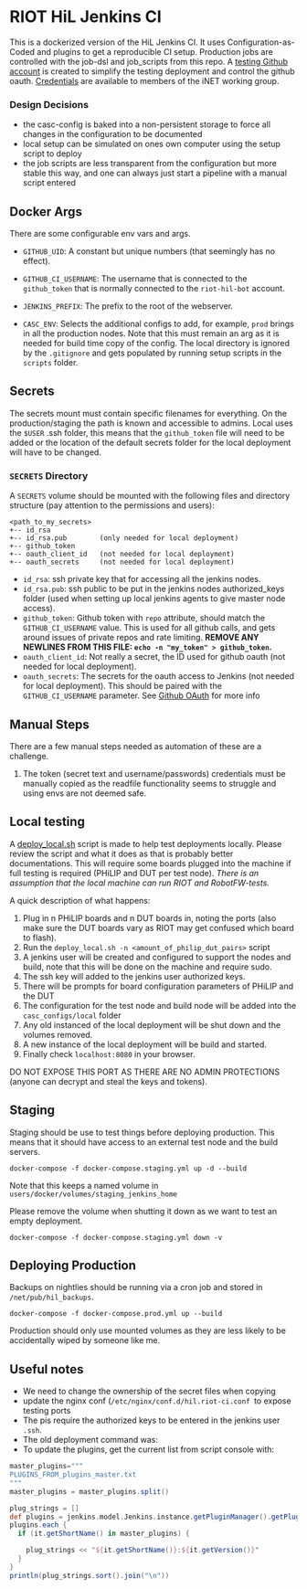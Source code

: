 # RIOT HiL Jenkins CI

This is a dockerized version of the HiL Jenkins CI.
It uses Configuration-as-Coded and plugins to get a reproducible CI setup.
Production jobs are controlled with the job-dsl and job_scripts from this repo.
A [testing Github account](https://github.com/riot-hil-bot) is created to simplify the testing deployment and control the github oauth.
[Credentials](https://trac.inet.haw-hamburg.de/trac/wiki/riot/ci/hil) are available to members of the iNET working group.

### Design Decisions

- the casc-config is baked into a non-persistent storage to force all changes in the configuration to be documented
- local setup can be simulated on ones own computer using the setup script to deploy
- the job scripts are less transparent from the configuration but more stable this way, and one can always just start a pipeline with a manual script entered

## Docker Args

There are some configurable env vars and args.

- `GITHUB_UID`: A constant but unique numbers (that seemingly has no effect).

- `GITHUB_CI_USERNAME`: The username that is connected to the `github_token` that is normally connected to the `riot-hil-bot` account.

- `JENKINS_PREFIX`: The prefix to the root of the webserver.

- `CASC_ENV`: Selects the additional configs to add, for example, `prod` brings in all the production nodes.
Note that this must remain an arg as it is needed for build time copy of the config.
The local directory is ignored by the `.gitignore` and gets populated by running setup scripts in the `scripts` folder.

## Secrets

The secrets mount must contain specific filenames for everything.
On the production/staging the path is known and accessible to admins.
Local uses the `$USER` .ssh folder, this means that the `github_token` file will need to be added or the location of the default secrets folder for the local deployment will have to be changed.

### `SECRETS` Directory
A `SECRETS` volume should be mounted with the following files and directory structure (pay attention to the permissions and users):
```
<path_to_my_secrets>
+-- id_rsa
+-- id_rsa.pub        (only needed for local deployment)
+-- github_token
+-- oauth_client_id   (not needed for local deployment)
+-- oauth_secrets     (not needed for local deployment)
```

- `id_rsa`: ssh private key that for accessing all the jenkins nodes.
- `id_rsa.pub`: ssh public to be put in the jenkins nodes authorized_keys folder (used when setting up local jenkins agents to give master node access).
- `github_token`: Github token with `repo` attribute, should match the `GITHUB_CI_USERNAME` value.
This is used for all github calls, and gets around issues of private repos and rate limiting.
**REMOVE ANY NEWLINES FROM THIS FILE: `echo -n "my_token" > github_token`.**
- `oauth_client_id`: Not really a secret, the ID used for github oauth (not needed for local deployment).
- `oauth_secrets`: The secrets for the oauth access to Jenkins (not needed for local deployment).
This should be paired with the `GITHUB_CI_USERNAME` parameter.
See [Github OAuth](https://docs.github.com/en/free-pro-team@latest/developers/apps/authorizing-oauth-apps#localhost-redirect-urls) for more info

## Manual Steps

There are a few manual steps needed as automation of these are a challenge.

1. The token (secret text and username/passwords) credentials must be manually
copied as the readfile functionality seems to struggle and using envs are not
deemed safe.

## Local testing

A [deploy_local.sh](scripts/deploy_local.sh) script is made to help test deployments locally.
Please review the script and what it does as that is probably better documentations.
This will require some boards plugged into the machine if full testing is required (PHiLIP and DUT per test node).
*There is an assumption that the local machine can run RIOT and RobotFW-tests.*

A quick description of what happens:
1. Plug in n PHiLIP boards and n DUT boards in, noting the ports (also make sure the DUT boards vary as RIOT may get confused which board to flash).
1. Run the `deploy_local.sh -n <amount_of_philip_dut_pairs>` script
1. A jenkins user will be created and configured to support the nodes and build, note that this will be done on the machine and require sudo.
1. The ssh key will added to the jenkins user authorized keys.
1. There will be prompts for board configuration parameters of PHiLIP and the DUT
1. The configuration for the test node and build node will be added into the `casc_configs/local` folder
1. Any old instanced of the local deployment will be shut down and the volumes removed.
1. A new instance of the local deployment will be build and started.
1. Finally check `localhost:8080` in your browser.

DO NOT EXPOSE THIS PORT AS THERE ARE NO ADMIN PROTECTIONS (anyone can decrypt and steal the keys and tokens).

## Staging
Staging should be use to test things before deploying production.
This means that it should have access to an external test node and the build servers.

```
docker-compose -f docker-compose.staging.yml up -d --build
```

Note that this keeps a named volume in `users/docker/volumes/staging_jenkins_home`

Please remove the volume when shutting it down as we want to test an empty deployment.
```
docker-compose -f docker-compose.staging.yml down -v
```

## Deploying Production

Backups on nightlies should be running via a cron job and stored in `/net/pub/hil_backups`.

```
docker-compose -f docker-compose.prod.yml up --build
```

Production should only use mounted volumes as they are less likely to be accidentally wiped by someone like me.

## Useful notes

- We need to change the ownership of the secret files when copying
- update the nginx conf (`/etc/nginx/conf.d/hil.riot-ci.conf `to expose testing ports
- The pis require the authorized keys to be entered in the jenkins user `.ssh`.
- The old deployment command was:
- To update the plugins, get the current list from script console with:
```groovy
master_plugins="""
PLUGINS_FROM_plugins_master.txt
"""
master_plugins = master_plugins.split()

plug_strings = []
def plugins = jenkins.model.Jenkins.instance.getPluginManager().getPlugins()
plugins.each {
  if (it.getShortName() in master_plugins) {

  	plug_strings << "${it.getShortName()}:${it.getVersion()}"
  }
}
println(plug_strings.sort().join("\n"))
```
